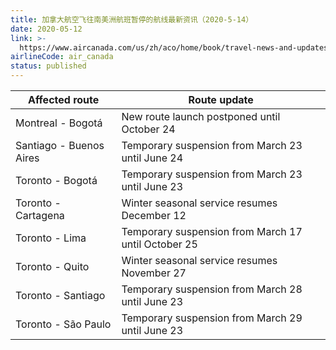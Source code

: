 ```yaml
---
title: 加拿大航空飞往南美洲航班暂停的航线最新资讯（2020-5-14）
date: 2020-05-12
link: >-
  https://www.aircanada.com/us/zh/aco/home/book/travel-news-and-updates/2020/china-travel.html#/south-america-4
airlineCode: air_canada
status: published
---
```

Affected route | Route update  
---|---  
Montreal - Bogotá | New route launch postponed until October 24  
Santiago - Buenos Aires  | Temporary suspension from March 23 until June 24  
Toronto - Bogotá | Temporary suspension from March 23 until June 23  
Toronto - Cartagena | Winter seasonal service resumes December 12  
Toronto - Lima | Temporary suspension from March 17 until October 25  
Toronto - Quito | Winter seasonal service resumes November 27  
Toronto - Santiago  | Temporary suspension from March 28 until June 23  
Toronto - São Paulo | Temporary suspension from March 29 until June 23
